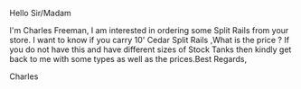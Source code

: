 Hello Sir/Madam

I'm Charles Freeman, I am interested in ordering some  Split Rails from your store. I want to know if you carry 10' Cedar Split Rails ,What is the price ? If you do not have this and have different sizes of Stock Tanks  then kindly get back to me with some types as well as the prices.Best Regards,

Charles